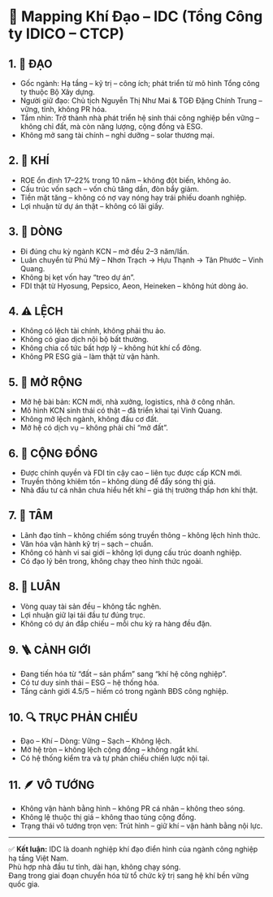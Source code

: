 # 🌟 Mapping Khí Đạo – IDC (Tổng Công ty IDICO – CTCP)

## 1. 🌱 ĐẠO
- Gốc ngành: Hạ tầng – kỹ trị – công ích; phát triển từ mô hình Tổng công ty thuộc Bộ Xây dựng.
- Người giữ đạo: Chủ tịch Nguyễn Thị Như Mai & TGĐ Đặng Chính Trung – vững, tỉnh, không PR hóa.
- Tầm nhìn: Trở thành nhà phát triển hệ sinh thái công nghiệp bền vững – không chỉ đất, mà còn năng lượng, cộng đồng và ESG.
- Không mở sang tài chính – nghỉ dưỡng – solar thương mại.

## 2. 💨 KHÍ
- ROE ổn định 17–22% trong 10 năm – không đột biến, không ảo.
- Cấu trúc vốn sạch – vốn chủ tăng dần, đòn bẩy giảm.
- Tiền mặt tăng – không có nợ vay nóng hay trái phiếu doanh nghiệp.
- Lợi nhuận từ dự án thật – không có lãi giấy.

## 3. 🌊 DÒNG
- Đi đúng chu kỳ ngành KCN – mở đều 2–3 năm/lần.
- Luân chuyển từ Phú Mỹ – Nhơn Trạch → Hựu Thạnh → Tân Phước – Vinh Quang.
- Không bị kẹt vốn hay “treo dự án”.
- FDI thật từ Hyosung, Pepsico, Aeon, Heineken – không hút dòng ảo.

## 4. ⚠️ LỆCH
- Không có lệch tài chính, không phải thu ảo.
- Không có giao dịch nội bộ bất thường.
- Không chia cổ tức bất hợp lý – không hút khí cổ đông.
- Không PR ESG giả – làm thật từ vận hành.

## 5. 🎯 MỞ RỘNG
- Mở hệ bài bản: KCN mới, nhà xưởng, logistics, nhà ở công nhân.
- Mô hình KCN sinh thái có thật – đã triển khai tại Vinh Quang.
- Không mở lệch ngành, không đầu cơ đất.
- Mở hệ có dịch vụ – không phải chỉ “mở đất”.

## 6. 👥 CỘNG ĐỒNG
- Được chính quyền và FDI tin cậy cao – liên tục được cấp KCN mới.
- Truyền thông khiêm tốn – không dùng để đẩy sóng thị giá.
- Nhà đầu tư cá nhân chưa hiểu hết khí – giá thị trường thấp hơn khí thật.

## 7. 🧠 TÂM
- Lãnh đạo tỉnh – không chiếm sóng truyền thông – không lệch hình thức.
- Văn hóa vận hành kỹ trị – sạch – chuẩn.
- Không có hành vi sai giới – không lợi dụng cấu trúc doanh nghiệp.
- Có đạo lý bên trong, không chạy theo hình thức ngoài.

## 8. 🔁 LUÂN
- Vòng quay tài sản đều – không tắc nghẽn.
- Lợi nhuận giữ lại tái đầu tư đúng trục.
- Không có dự án đắp chiếu – mỗi chu kỳ ra hàng đều đặn.

## 9. 🪜 CẢNH GIỚI
- Đang tiến hóa từ “đất – sản phẩm” sang “khí hệ công nghiệp”.
- Có tư duy sinh thái – ESG – hệ thống hóa.
- Tầng cảnh giới 4.5/5 – hiếm có trong ngành BĐS công nghiệp.

## 10. 🔍 TRỤC PHẢN CHIẾU
- Đạo – Khí – Dòng: Vững – Sạch – Không lệch.
- Mở hệ tròn – không lệch cộng đồng – không ngắt khí.
- Có hệ thống kiểm tra và tự phản chiếu chiến lược nội tại.

## 11. 🪶 VÔ TƯỚNG
- Không vận hành bằng hình – không PR cá nhân – không theo sóng.
- Không lệ thuộc thị giá – không thao túng cộng đồng.
- Trạng thái vô tướng trọn vẹn: Trút hình – giữ khí – vận hành bằng nội lực.

---

✅ **Kết luận:** IDC là doanh nghiệp khí đạo điển hình của ngành công nghiệp hạ tầng Việt Nam.  
Phù hợp nhà đầu tư tỉnh, dài hạn, không chạy sóng.  
Đang trong giai đoạn chuyển hóa từ tổ chức kỹ trị sang hệ khí bền vững quốc gia.